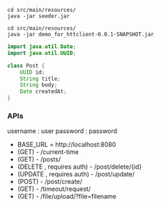 ````shell
cd src/main/resources/
java -jar seeder.jar
````

````shell
cd src/main/resources/
java -jar demo_for_httclient-0.0.1-SNAPSHOT.jar
````


```java
import java.util.Date;
import java.util.UUID;

class Post {
    UUID id;
    String title;
    String body;
    Date createdAt;
}
```

### APIs
username : user
password : password
* BASE_URL = http://localhost:8080
* (GET) - /current-time
* (GET) - /posts/
* (DELETE , requires auth) - /post/delete/{id}
* (UPDATE , requires auth) - /post/update/
* (POST) - /post/create/
* (GET) - /timeout/request/
* (GET) - /file/upload/?file=filename